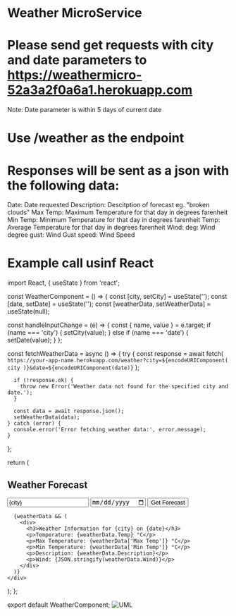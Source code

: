 # Weather MicroService
# Please send get requests with city and date parameters to https://weathermicro-52a3a2f0a6a1.herokuapp.com
  Note: Date parameter is within 5 days of current date
# Use /weather as the endpoint
# Responses will be sent as a json with the following data:   	
  Date:	Date requested
  Description:	Descitption of forecast eg. "broken clouds"
  Max Temp: Maximum Temperature for that day in degrees farenheit
  Min Temp:	Minimum Temperature for that day in degrees farenheit
  Temp:	Average Temperature for that day in degrees farenheit
  Wind:	
    deg:	Wind degree
    gust:	Wind Gust
    speed:	Wind Speed
# Example call usinf React
import React, { useState } from 'react';

const WeatherComponent = () => {
  const [city, setCity] = useState('');
  const [date, setDate] = useState('');
  const [weatherData, setWeatherData] = useState(null);

  const handleInputChange = (e) => {
    const { name, value } = e.target;
    if (name === 'city') {
      setCity(value);
    } else if (name === 'date') {
      setDate(value);
    }
  };

  const fetchWeatherData = async () => {
    try {
      const response = await fetch(
        `https://your-app-name.herokuapp.com/weather?city=${encodeURIComponent(
          city
        )}&date=${encodeURIComponent(date)}`
      );

      if (!response.ok) {
        throw new Error('Weather data not found for the specified city and date.');
      }

      const data = await response.json();
      setWeatherData(data);
    } catch (error) {
      console.error('Error fetching weather data:', error.message);
    }
  };

  return (
    <div>
      <h2>Weather Forecast</h2>
      <input
        type="text"
        name="city"
        placeholder="Enter City"
        value={city}
        onChange={handleInputChange}
      />
      <input
        type="date"
        name="date"
        value={date}
        onChange={handleInputChange}
      />
      <button onClick={fetchWeatherData}>Get Forecast</button>

      {weatherData && (
        <div>
          <h3>Weather Information for {city} on {date}</h3>
          <p>Temperature: {weatherData.Temp} °C</p>
          <p>Max Temperature: {weatherData['Max Temp']} °C</p>
          <p>Min Temperature: {weatherData['Min Temp']} °C</p>
          <p>Description: {weatherData.Description}</p>
          <p>Wind: {JSON.stringify(weatherData.Wind)}</p>
        </div>
      )}
    </div>
  );
};

export default WeatherComponent;
![UML](https://github.com/jarahzap/weather/assets/102558003/fbdd5973-52aa-442c-b86b-a9e4d917faeb)


